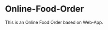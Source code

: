 # Online-Food-Order

This is an Online Food Order based on Web-App.























































































































































































































































































